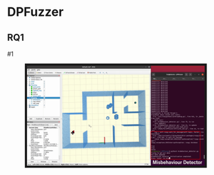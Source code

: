 # DPFuzzer

## RQ1
\#1
<p align = "center">
<img src="RQ1/gifs/type1/type1-1.gif" width = "413" height = "232" border="5" />
</p>